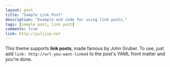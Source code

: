 ```yaml
---
layout: post
title: "Sample Link Post"
description: "Example and code for using link posts."
tags: [sample post, link post]
comments: true
link: http://yulijia.net 
---
```


This theme supports **link posts**, made famous by John Gruber. To use, just add `link: http://url-you-want-linked` to the post's YAML front matter and you're done.
